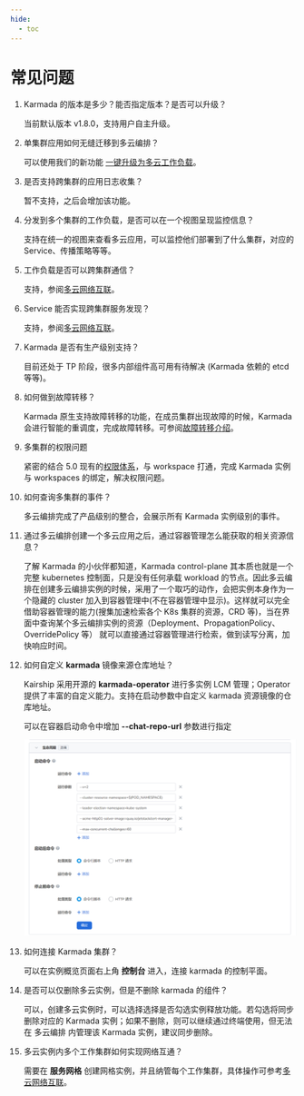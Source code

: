 ```yaml
---
hide:
  - toc
---
```


# 常见问题

1. Karmada 的版本是多少？能否指定版本？是否可以升级？

    当前默认版本 v1.8.0，支持用户自主升级。

2. 单集群应用如何无缝迁移到多云编排？

    可以使用我们的新功能 [一键升级为多云工作负载](../workload/promote.md)。

3. 是否支持跨集群的应用日志收集？

    暂不支持，之后会增加该功能。

4. 分发到多个集群的工作负载，是否可以在一个视图呈现监控信息？

    支持在统一的视图来查看多云应用，可以监控他们部署到了什么集群，对应的 Service、传播策略等等。

5. 工作负载是否可以跨集群通信？

    支持，参阅[多云网络互联](../../mspider/user-guide/multicluster/cluster-interconnect.md)。

6. Service 能否实现跨集群服务发现？

    支持，参阅[多云网络互联](../../mspider/user-guide/multicluster/cluster-interconnect.md)。

7. Karmada 是否有生产级别支持？

    目前还处于 TP 阶段，很多内部组件高可用有待解决 (Karmada 依赖的 etcd 等等)。

8. 如何做到故障转移？

    Karmada 原生支持故障转移的功能，在成员集群出现故障的时候，Karmada 会进行智能的重调度，完成故障转移。可参阅[故障转移介绍](../failover/failover.md)。

9. 多集群的权限问题

    紧密的结合 5.0 现有的[权限体系](../../ghippo/user-guide/access-control/role.md)，与 workspace 打通，完成 Karmada 实例与 workspaces 的绑定，解决权限问题。

10. 如何查询多集群的事件？

    多云编排完成了产品级别的整合，会展示所有 Karmada 实例级别的事件。

11. 通过多云编排创建一个多云应用之后，通过容器管理怎么能获取的相关资源信息？

    了解 Karmada 的小伙伴都知道，Karmada control-plane 其本质也就是一个完整 kubernetes 控制面，只是没有任何承载 workload 的节点。因此多云编排在创建多云编排实例的时候，采用了一个取巧的动作，会把实例本身作为一个隐藏的 cluster 加入到容器管理中(不在容器管理中显示)。这样就可以完全借助容器管理的能力(搜集加速检索各个 K8s 集群的资源，CRD 等)，当在界面中查询某个多云编排实例的资源（Deployment、PropagationPolicy、OverridePolicy 等） 就可以直接通过容器管理进行检索，做到读写分离，加快响应时间。

12. 如何自定义 __karmada__ 镜像来源仓库地址？

    Kairship 采用开源的 __karmada-operator__ 进行多实例 LCM 管理；Operator 提供了丰富的自定义能力。支持在启动参数中自定义 karmada 资源镜像的仓库地址。

    可以在容器启动命令中增加 __--chat-repo-url__ 参数进行指定

    ![image](../../kairship/images/faq01.png)

13. 如何连接 Karmada 集群？

    可以在实例概览页面右上角 __控制台__ 进入，连接 karmada 的控制平面。

14. 是否可以仅删除多云实例，但是不删除 karmada 的组件？

    可以，创建多云实例时，可以选择选择是否勾选实例释放功能。若勾选将同步删除对应的 Karmada 实例；如果不删除，则可以继续通过终端使用，但无法在 多云编排 内管理该 Karmada 实例，建议同步删除。

15. 多云实例内多个工作集群如何实现网络互通？

    需要在 __服务网格__ 创建网格实例，并且纳管每个工作集群，具体操作可参考[多云网络互联](../../mspider/user-guide/multicluster/cluster-interconnect.md)。
